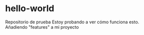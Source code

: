 # hello-world
Repositorio de prueba
Estoy probando a ver cómo funciona esto.
Añadiendo "features" a mi proyecto
